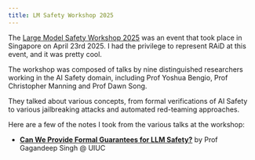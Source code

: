 ```yaml
---
title: LM Safety Workshop 2025
---
```

The [Large Model Safety Workshop 2025](https://lmxsafety.com/2025/index.html) was an event that took place in Singapore on April 23rd 2025. I had the privilege to represent RAiD at this event, and it was pretty cool.

The workshop was composed of talks by nine distinguished researchers working in the AI Safety domain, including Prof Yoshua Bengio, Prof Christopher Manning and Prof Dawn Song.

They talked about various concepts, from formal verifications of AI Safety to various jailbreaking attacks and automated red-teaming approaches.

Here are a few of the notes I took from the various talks at the workshop:
- [**Can We Provide Formal Guarantees for LLM Safety?**](./formal-guarantees.md) by Prof Gagandeep Singh @ UIUC